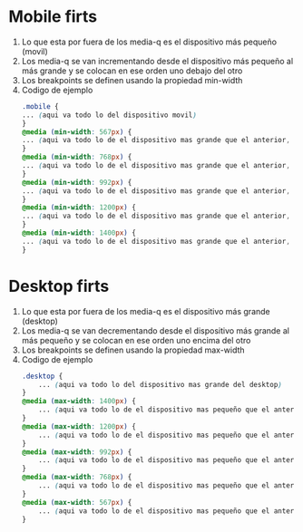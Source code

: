 # Mobile firts 
1. Lo que esta por fuera de los media-q es el dispositivo más pequeño (movil)
2. Los media-q se van incrementando desde el dispositivo más pequeño al más grande y se colocan en ese orden uno debajo del otro
3. Los breakpoints se definen usando la propiedad min-width
4. Codigo de ejemplo 
    ``` css
    .mobile {
    ... (aqui va todo lo del dispositivo movil)
    }
    @media (min-width: 567px) {
    ... (aqui va todo lo de el dispositivo mas grande que el anterior, ver linea de 7 a 9)
    }
    @media (min-width: 768px) {
    ... (aqui va todo lo de el dispositivo mas grande que el anterior, ver linea de la 10 a 12)
    }
    @media (min-width: 992px) {
    ... (aqui va todo lo de el dispositivo mas grande que el anterior, ver linea de la 13 a 15)
    }
    @media (min-width: 1200px) {
    ... (aqui va todo lo de el dispositivo mas grande que el anterior, ver linea de la 16 a 18)
    }
    @media (min-width: 1400px) {
    ... (aqui va todo lo de el dispositivo mas grande que el anterior, ver linea de la 19 a 21)
    }
    ``` 

# Desktop firts 
1. Lo que esta por fuera de los media-q es el dispositivo más grande (desktop)
2. Los media-q se van decrementando desde el dispositivo más grande al más pequeño y se colocan en ese orden uno encima del otro
3. Los breakpoints se definen usando la propiedad max-width
4. Codigo de ejemplo 
    ``` css
    .desktop {
        ... (aqui va todo lo del dispositivo mas grande del desktop)
    }
    @media (max-width: 1400px) {
        ... (aqui va todo lo de el dispositivo mas pequeño que el anterior, ver linea de la 33 a 35)
    }
    @media (max-width: 1200px) {
        ... (aqui va todo lo de el dispositivo mas pequeño que el anterior, ver linea de la 36 a 38)
    }
    @media (max-width: 992px) {
        ... (aqui va todo lo de el dispositivo mas pequeño que el anterior, ver linea de la 39 a 41)
    }
    @media (max-width: 768px) {
        ... (aqui va todo lo de el dispositivo mas pequeño que el anterior, ver linea de la 42 a 44)
    }
    @media (max-width: 567px) {
        ... (aqui va todo lo de el dispositivo mas pequeño que el anterior, ver linea de la 45 a 47)
    }
    ``` 
